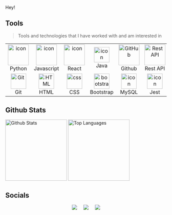 </div>
<p></p>
<p align="justify">
Hey!

</p>

## Tools 

> Tools and technologies that I have worked with and am interested in

<table>
  <tr>
    <td align="center" width="96">
      <a href="#macropower-tech">
        <img src="https://techstack-generator.vercel.app/python-icon.svg" alt="icon" width="65" height="65" />
      </a>
      <br>Python
    </td>
    <td align="center" width="96">
        <img src="https://techstack-generator.vercel.app/js-icon.svg" alt="icon" width="65" height="65" />
      <br>Javascript
    </td>
       <td align="center" width="96">
        <img src="https://techstack-generator.vercel.app/react-icon.svg" alt="icon" width="65" height="65" />
      <br>React
  <td align="center" width="96">
    <img src="https://techstack-generator.vercel.app/java-icon.svg" alt="icon" width="48" height="48" />
    <br>Java
  </td>
    </td>
       <td align="center" width="96">
        <img src="https://techstack-generator.vercel.app/github-icon.svg" width="65" height="65" alt="GitHub" />
      <br>Github
    </td>
          <td align="center" width="96">
        <img src="https://techstack-generator.vercel.app/restapi-icon.svg" width="65" height="65" alt="Rest API" />
      <br>Rest API
    </td>
  </tr>
  <tr>
    <td align="center" width="96">
        <img src="https://skillicons.dev/icons?i=git" width="48" height="48" alt="Git" />
      <br>Git
    </td>
    <td align="center"  width="96">
        <img src="https://skillicons.dev/icons?i=html" width="48" height="48" alt="HTML" />
      <br>HTML
    </td>
    <td align="center" width="96">
        <img src="https://skillicons.dev/icons?i=css" width="48" height="48" alt="css" />
      <br>CSS
    </td>
    <td align="center"  width="96">
        <img src="https://skillicons.dev/icons?i=bootstrap" width="48" height="48" alt="bootstrap" />
      <br>Bootstrap
    </td>
    <td align="center" width="96">
          <img src="https://techstack-generator.vercel.app/mysql-icon.svg" alt="icon" width="48" height="48" />
      <br>MySQL
    </td>
  <td align="center" width="96">
    <img src="https://techstack-generator.vercel.app/jest-icon.svg" alt="icon" width="48" height="48" />
    <br>Jest
  </td>
  </tr>
 <tr>
 </tr>
</table>

## Github Stats 

<a href="https://github.com/anuraghazra/github-readme-stats"><img alt="Github Stats" src="https://github-readme-stats.vercel.app/api/?username=ArtSN7&show_icons=true&count_private=true&theme=default&hide_border=true&bg_color=fff&title_color=00E676&icon_color=00E676" height="192px"/></a>
<a href="https://github.com/anuraghazra/github-readme-stats"><img alt="Top Languages" src="https://github-readme-stats.vercel.app/api/top-langs/?username=ArtSN7&langs_count=8&layout=compact&theme=default&hide_border=true&bg_color=fff&title_color=000&icon_color=000&hide=Jupyter%20Notebook" height="192px"/></a>




## Socials 

<div style="display: flex; justify-content: center; gap: 20px;">
  <a href="@artsn_17">
    <img src="https://img.shields.io/badge/telegram-2CA5E0?style=for-the-badge&logo=telegram&logoColor=white&">
  </a>
  <a href="https://x.com/arts1701">
    <img src="https://img.shields.io/badge/Twitter-%231DA1F2.svg?style=for-the-badge&logo=X&logoColor=white&labelColor=black&color=black">
  </a>
  <a href="https://www.linkedin.com/in/artem-sorokin-35bb67340/">
    <img src="https://img.shields.io/badge/Linkedin-%231DA1F2.svg?style=for-the-badge&logo=Linkedin&logoColor=white">
  </a>
</div>

